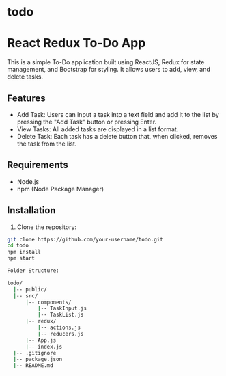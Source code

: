 # todo
# React Redux To-Do App

This is a simple To-Do application built using ReactJS, Redux for state management, and Bootstrap for styling. It allows users to add, view, and delete tasks.

## Features

- Add Task: Users can input a task into a text field and add it to the list by pressing the "Add Task" button or pressing Enter.
- View Tasks: All added tasks are displayed in a list format.
- Delete Task: Each task has a delete button that, when clicked, removes the task from the list.

## Requirements

- Node.js
- npm (Node Package Manager)

## Installation

1. Clone the repository:

```bash
git clone https://github.com/your-username/todo.git
cd todo
npm install
npm start

Folder Structure:

todo/
  |-- public/
  |-- src/
      |-- components/
          |-- TaskInput.js
          |-- TaskList.js
      |-- redux/
          |-- actions.js
          |-- reducers.js
      |-- App.js
      |-- index.js
  |-- .gitignore
  |-- package.json
  |-- README.md
